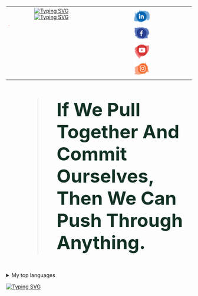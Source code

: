 <table>
  <tr>
    <td style="width: 50%; vertical-align: top; text-align: center;">
      <!-- Typing SVG Images -->
      <a href="https://www.linkedin.com/in/a7med-elgo7ary">
        <img src="https://readme-typing-svg.demolab.com?font=Fira+Code&weight=700&size=25&pause=1000&color=130976&width=800&height=50&lines=Hallo+Genie.%F0%9F%91%A8%E2%80%8D%F0%9F%92%BB;Mein+Name+ist+Ahmed+El-Gohary.;Ich+setze+meine+fantasie+auf+den+Mars.%F0%9F%9A%80+;+Der+Fingerabdruch+ist+nich+unser+weg+.%E2%9C%A8" alt="Typing SVG">
      </a>
      <br>
      <a href="https://www.linkedin.com/in/a7med-elgo7ary">
        <img src="https://readme-typing-svg.demolab.com?font=Fira+Code&weight=500&pause=2000&color=F72EDE&multiline=true&width=700&height=110&lines=Embedded+System+Software+Engineer.;Skilled+in+AI%2C+Machine+Learning+and+Data+Science.+;Passionate+about+AI+and+Robotics.+;Dedicated+to+pushing+innovation+boundaries+in+technology." alt="Typing SVG">
      </a>
      <hr style="border: .5; height: .5px; background-color: #ff5733; width: 1%;">
    </td>
    <td style="width: 50%; vertical-align: top; text-align: center;">
      <!-- Contact Icons -->
      <a href="https://www.linkedin.com/in/a7med-elgo7ary">
        <img src="linkedin.svg" alt="LinkedIn Profile" width="45" height="45">
      </a>
      <br>
      <a href="mailto:a7medelgo7ry@gmail.com">
        <img src="Facebook.svg" alt="Email Icon" width="45" height="45">
      </a>
      <br>
      <a href="https://wa.me/201009515837" target="_blank">
        <img src="Youtube.svg" alt="WhatsApp Icon" width="45" height="45">
      </a>
      <br>
      <a href="https://www.kaggle.com/a7medelgo7ary" target="_blank">
        <img src="Instagram.svg" alt="Kaggle Icon" width="45" height="45">
      </a>
    </td>
    <td style="width: 50%; vertical-align: top; text-align: center;">
      <!-- Contact Icons -->
      <a href="https://wa.me/201009515837" target="_blank">
        <img src="WhatsApp.svg" alt="WhatsApp Icon" width="45" height="45">
      </a>
      <br>
      <a href="mailto:a7medelgo7ry@gmail.com">
        <img src="Email.svg" alt="Email Icon" width="45" height="45">
      </a>
      <br>
       <a href="https://www.kaggle.com/a7medelgo7ary" target="_blank">
        <img src="web.svg" alt="Kaggle Icon" width="45" height="45">
      </a>
      <br>
      <a href="https://www.kaggle.com/a7medelgo7ary" target="_blank">
        <img src="Kaggle.png" alt="Kaggle Icon" width="45" height="45">
      </a>
    </td>
    
  </tr>
</table>

<blockquote style="font-size: 50px; font-weight: bold; color:#123123;">
   If We Pull Together And Commit Ourselves, Then We Can Push Through Anything.
</blockquote>

<details>
<summary>My top languages</summary>

| Rank | Languages |
|-----:|-----------|
|     1|    C      |
|     2|   C++     |
|     3|  PYTHON   |

</details>

[![Typing SVG](https://readme-typing-svg.demolab.com?font=Fira+Code&weight=600&size=24&duration=1000&pause=400&color=BFF749&center=true&vCenter=true&multiline=true&width=1000&height=40&lines=CONTINUE+%F0%9F%A4%8C)](https://www.linkedin.com/in/a7med-elgo7ary)

<!-- Adjust appearance based on GitHub theme -->

